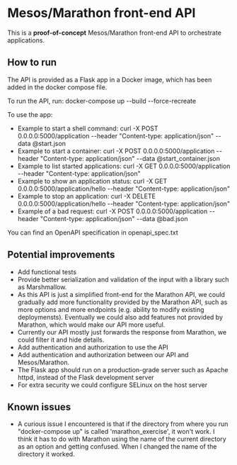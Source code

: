 # Mesos/Marathon front-end API

This is a **proof-of-concept** Mesos/Marathon front-end API to orchestrate applications.

## How to run

The API is provided as a Flask app in a Docker image, which has been added
in the docker compose file.

To run the API, run:
docker-compose up --build --force-recreate

To use the app:
- Example to start a shell command:
curl -X POST  0.0.0.0:5000/application --header "Content-type: application/json" --data @start.json
- Example to start a container:
curl -X POST  0.0.0.0:5000/application --header "Content-type: application/json" --data @start_container.json
- Example to list started applications:
curl -X GET  0.0.0.0:5000/application --header "Content-type: application/json"
- Example to show an application status:
curl -X GET  0.0.0.0:5000/application/hello --header "Content-type: application/json"
- Example to stop an application:
curl -X DELETE  0.0.0.0:5000/application/hello --header "Content-type: application/json"
- Example of a bad request:
curl -X POST  0.0.0.0:5000/application --header "Content-type: application/json" --data @bad.json

You can find an OpenAPI specification in openapi_spec.txt

## Potential improvements
- Add functional tests
- Provide better serialization and validation of the input with a library such as Marshmallow.
- As this API is just a simplified front-end for the Marathon API, we could gradually
add more functionality provided by the Marathon API, such as more options and more endpoints
(e.g. ability to modify existing deploymensts). Eventually we could also add features not provided by Marathon,
 which would make our API more useful.
- Currently our API mostly just forwards the response from Marathon,
we could filter it and hide details.
- Add authentication and authorization to use the API
- Add authentication and authorization between our API and Mesos/Marathon.
- The Flask app should run on a production-grade server such as Apache httpd, instead of the Flask development server
- For extra security we could configure SELinux on the host server

## Known issues
- A curious issue I encountered is that if the directory from where you run "docker-compose up" is called
'marathon_exercise', it won't work. I think it has to do with Marathon using the name of the current
directory as an option and getting confused. When I changed the name of the directory it worked.
